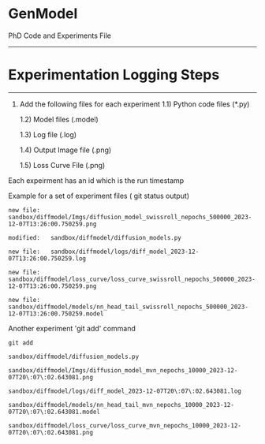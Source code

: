 # GenModel
PhD Code and Experiments File
____

# Experimentation Logging Steps
___
1) Add the following files for each experiment 
    1.1) Python code files (*.py)

    1.2) Model files (.model)
    
    1.3) Log file (.log)
    
    1.4) Output Image file (.png)
    
    1.5) Loss Curve File (.png)

Each expeirment has an id which is the run timestamp 

Example for a set of experiment files ( git status output)
 	
 	new file:   sandbox/diffmodel/Imgs/diffusion_model_swissroll_nepochs_500000_2023-12-07T13:26:00.750259.png
    
    modified:   sandbox/diffmodel/diffusion_models.py
    
    new file:   sandbox/diffmodel/logs/diff_model_2023-12-07T13:26:00.750259.log
    
    new file:   sandbox/diffmodel/loss_curve/loss_curve_swissroll_nepochs_500000_2023-12-07T13:26:00.750259.png
    
    new file:   sandbox/diffmodel/models/nn_head_tail_swissroll_nepochs_500000_2023-12-07T13:26:00.750259.model

Another experiment 'git add' command

	git add 

	sandbox/diffmodel/diffusion_models.py 

	sandbox/diffmodel/Imgs/diffusion_model_mvn_nepochs_10000_2023-12-07T20\:07\:02.643081.png 

	sandbox/diffmodel/logs/diff_model_2023-12-07T20\:07\:02.643081.log 

	sandbox/diffmodel/models/nn_head_tail_mvn_nepochs_10000_2023-12-07T20\:07\:02.643081.model 

	sandbox/diffmodel/loss_curve/loss_curve_mvn_nepochs_10000_2023-12-07T20\:07\:02.643081.png 



